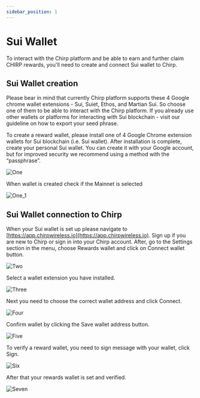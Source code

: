 ```yaml
---
sidebar_position: 1
---
```


# Sui Wallet

To interact with the Chirp platform and be able to earn and further claim CHIRP rewards, you'll need to create and connect Sui wallet to Chirp.

## Sui Wallet creation

Please bear in mind that currently Chirp platform supports these 4 Google chrome wallet extensions - Sui, Suiet, Ethos, and Martian Sui. So choose one of them to be able to interact with the Chirp platform. If you already use other wallets or platforms for interacting with Sui blockchain - visit our guideline on how to export your seed phrase.

To create a reward wallet, please install one of 4 Google Chrome extension wallets for Sui blockchain (i.e. Sui wallet). After installation is complete, create your personal Sui wallet. You can create it with your Google account, but for improved security we recommend using a method with the “passphrase”.

![One](1.png)

When wallet is created check if the Mainnet is selected

![One_1](1_1.png)

## Sui Wallet connection to Chirp

When your Sui wallet is set up please navigate to [https://app.chirpwireless.io](https://app.chirpwireless.io). Sign up if you are new to Chirp or sign in into your Chirp account. After, go to the Settings section in the menu, choose Rewards wallet and click on Connect wallet button.

![Two](2.png)

Select a wallet extension you have installed.

![Three](3.png)

Next you need to choose the correct wallet address and click Connect.

![Four](4.png)

Confirm wallet by clicking the Save wallet address button.

![Five](5.png)

To verify a reward wallet, you need to sign message with your wallet, click Sign.

![Six](6.png)

After that your rewards wallet is set and verified.

![Seven](7.png)
